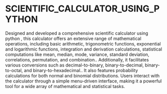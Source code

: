 # SCIENTIFIC_CALCULATOR_USING_PYTHON
Designed and developed a comprehensive scientific calculator using python , this calculator offers  an extensive range of mathematical operations, including basic arithmetic, trigonometric functions, exponential and logarithmic functions, integration and derivation calculations, statistical computations like mean, median, mode, variance, standard deviation, correlations, permutation, and combination.. Additionally, it facilitates various conversions such as decimal-to-binary, binary-to-decimal, binary-to-octal, and binary-to-hexadecimal.. It also features probability calculations for both normal and binomial distributions. Users interact with the calculator through a simple menu-driven interface, making it a powerful tool for a wide array of mathematical and statistical tasks.
